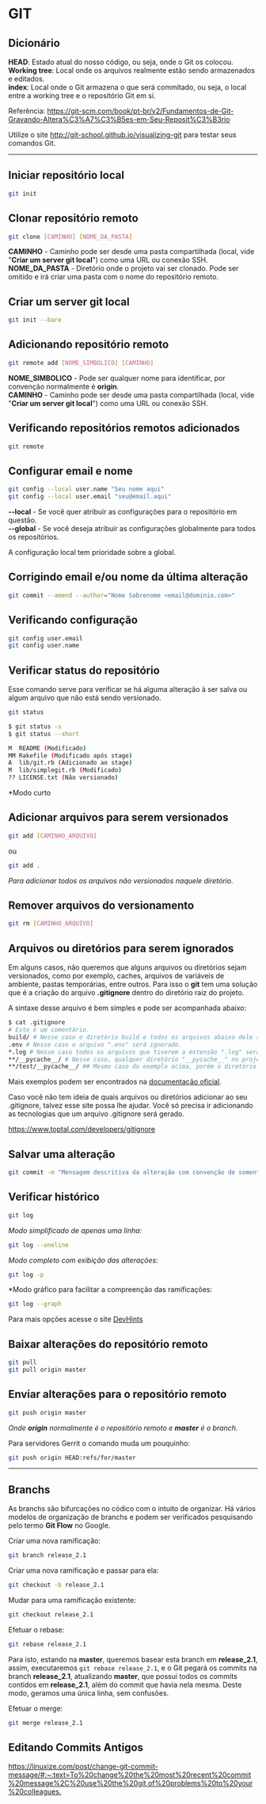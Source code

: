 # GIT

## Dicionário

**HEAD**: Estado atual do nosso código, ou seja, onde o Git os colocou.  
**Working tree**: Local onde os arquivos realmente estão sendo armazenados e editados.  
**index**: Local onde o Git armazena o que será commitado, ou seja, o local entre a working tree e o repositório Git em si.

Referência: <https://git-scm.com/book/pt-br/v2/Fundamentos-de-Git-Gravando-Altera%C3%A7%C3%B5es-em-Seu-Reposit%C3%B3rio>

Utilize o site <http://git-school.github.io/visualizing-git> para testar seus comandos Git.

---

## Iniciar repositório local

```bash
git init
```

## Clonar repositório remoto

```bash
git clone [CAMINHO] [NOME_DA_PASTA]
```

**CAMINHO** - Caminho pode ser desde uma pasta compartilhada (local, vide "**Criar um server git local**") como uma URL ou conexão SSH.  
**NOME_DA_PASTA** - Diretório onde o projeto vai ser clonado. Pode ser omitido e irá criar uma pasta com o nome do repositório remoto.

## Criar um server git local

```bash
git init --bare
```

## Adicionando repositório remoto

```bash
git remote add [NOME_SIMBOLICO] [CAMINHO]
```

**NOME_SIMBOLICO** - Pode ser qualquer nome para identificar, por convenção normalmente é **origin**.  
**CAMINHO** - Caminho pode ser desde uma pasta compartilhada (local, vide "**Criar um server git local**") como uma URL ou conexão SSH.

## Verificando repositórios remotos adicionados

```bash
git remote
```

## Configurar email e nome

```bash
git config --local user.name "Seu nome aqui"
git config --local user.email "seu@email.aqui"
```

**--local** - Se você quer atribuir as configurações para o repositório em questão.  
**--global** - Se você deseja atribuir as configurações globalmente para todos os repositórios.

A configuração local tem prioridade sobre a global.

## Corrigindo email e/ou nome da última alteração

```bash
git commit --amend --author="Nome Sobrenome <email@dominio.com>"
```

## Verificando configuração

```bash
git config user.email
git config user.name
```

## Verificar status do repositório

Esse comando serve para verificar se há alguma alteração à ser salva ou algum arquivo que não está sendo versionado.

```bash
git status
```

```bash
$ git status -s
$ git status --short

M  README (Modificado)
MM Rakefile (Modificado após stage)
A  lib/git.rb (Adicionado ao stage)
M  lib/simplegit.rb (Modificado)
?? LICENSE.txt (Não versionado)
```

*Modo curto

## Adicionar arquivos para serem versionados

```bash
git add [CAMINHO_ARQUIVO]
```

ou

```bash
git add .
```

*Para adicionar todos os arquivos não versionados naquele diretório.*

## Remover arquivos do versionamento

```bash
git rm [CAMINHO_ARQUIVO]
```

## Arquivos ou diretórios para serem ignorados

Em alguns casos, não queremos que alguns arquivos ou diretórios sejam versionados, como por exemplo, caches, arquivos de variáveis de ambiente, pastas temporárias, entre outros. Para isso o **git** tem uma solução que é a criação do arquivo **.gitignore** dentro do diretório raiz do projeto.

A sintaxe desse arquivo é bem simples e pode ser acompanhada abaixo:

```bash
$ cat .gitignore
# Este é um comentário.
build/ # Nesse caso o diretório build e todos os arquivos abaixo dele serão ignorados.
.env # Nesse caso o arquivo ".env" será ignorado.
*.log # Nesse caso todos os arquivos que tiverem a extensão ".log" serão ignorados.
**/__pycache__/ # Nesse caso, qualquer diretório "__pycache__" no projeto será ignorado, independente do diretório pai.
**/test/__pycache__/ ## Mesmo caso do exemplo acima, porém o diretório "__pycache__" precisa ter como pai o diretório "test".
```

Mais exemplos podem ser encontrados na [documentação oficial](https://git-scm.com/docs/gitignore).

Caso você não tem ideia de quais arquivos ou diretórios adicionar ao seu .gitignore, talvez esse site possa lhe ajudar. Você só precisa ir adicionando as tecnologias que um arquivo .gitignore será gerado.

<https://www.toptal.com/developers/gitignore>

## Salvar uma alteração

```bash
git commit -m "Mensagem descritiva da alteração com convenção de somente uma linha"
```

## Verificar histórico

```bash
git log
```

*Modo simplificado de apenas uma linha:*

```bash
git log --oneline
```

*Modo completo com exibição das alterações:*

```bash
git log -p
```

*Modo gráfico para facilitar a compreenção das ramificações:

```bash
git log --graph
```

Para mais opções acesse o site [DevHints](https://devhints.io/git-log)

## Baixar alterações do repositório remoto

```bash
git pull
git pull origin master
```

## Enviar alterações para o repositório remoto

```bash
git push origin master
```

*Onde **origin** normalmente é o repositório remoto e **master** é o branch.*

Para servidores Gerrit o comando muda um pouquinho:

```bash
git push origin HEAD:refs/for/master
```

---

## Branchs

As branchs são bifurcações no códico com o intuito de organizar. Há vários modelos de organização de branchs e podem ser verificados pesquisando pelo termo **Git Flow** no Google.

Criar uma nova ramificação:

```bash
git branch release_2.1
```

Criar uma nova ramificação e passar para ela:

```bash
git checkout -b release_2.1
```

Mudar para uma ramificação existente:

```bash
git checkout release_2.1
```

Efetuar o rebase:

```bash
git rebase release_2.1
```

Para isto, estando na **master**, queremos basear esta branch em **release_2.1**, assim, executaremos ``git rebase release_2.1``, e o Git pegará os commits na branch **release_2.1**, atualizando **master**, que possui todos os commits contidos em **release_2.1**, além do commit que havia nela mesma. Deste modo, geramos uma única linha, sem confusões.

Efetuar o merge:

```bash
git merge release_2.1
```

## Editando Commits Antigos

<https://linuxize.com/post/change-git-commit-message/#:~:text=To%20change%20the%20most%20recent%20commit%20message%2C%20use%20the%20git,of%20problems%20to%20your%20colleagues.>
